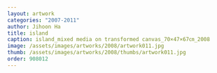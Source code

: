 ```yaml
---
layout: artwork
categories: "2007-2011"
author: Jihoon Ha
title: island
caption: island_mixed media on transformed canvas_70×47×67㎝_2008
image: /assets/images/artworks/2008/artwork011.jpg
thumb: /assets/images/artworks/2008/thumbs/artwork011.jpg
order: 908012
---
```

